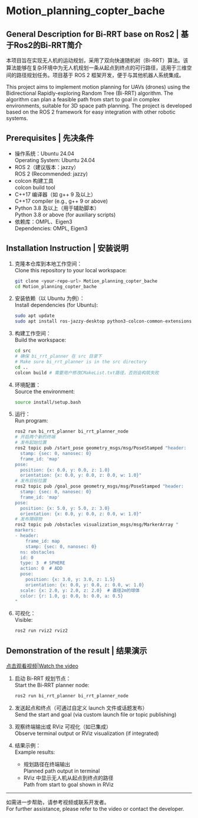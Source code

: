 # Motion_planning_copter_bache

## General Description for Bi-RRT base on Ros2 | 基于Ros2的Bi-RRT简介

本项目旨在实现无人机的运动规划，采用了双向快速随机树（Bi-RRT）算法。该算法能够在复杂环境中为无人机规划一条从起点到终点的可行路径，适用于三维空间的路径规划任务。项目基于 ROS 2 框架开发，便于与其他机器人系统集成。

This project aims to implement motion planning for UAVs (drones) using the Bidirectional Rapidly-exploring Random Tree (Bi-RRT) algorithm. The algorithm can plan a feasible path from start to goal in complex environments, suitable for 3D space path planning. The project is developed based on the ROS 2 framework for easy integration with other robotic systems.

## Prerequisites | 先决条件

- 操作系统：Ubuntu 24.04  
  Operating System: Ubuntu 24.04
- ROS 2（建议版本：jazzy）  
  ROS 2 (Recommended: jazzy)
- colcon 构建工具  
  colcon build tool
- C++17 编译器（如 g++ 9 及以上）  
  C++17 compiler (e.g., g++ 9 or above)
- Python 3.8 及以上（用于辅助脚本）  
  Python 3.8 or above (for auxiliary scripts)
- 依赖库：OMPL、Eigen3  
  Dependencies: OMPL, Eigen3

## Installation Instruction | 安装说明

1. 克隆本仓库到本地工作空间：  
   Clone this repository to your local workspace:

   ```bash
   git clone <your-repo-url> Motion_planning_copter_bache
   cd Motion_planning_copter_bache
   ```

2. 安装依赖（以 Ubuntu 为例）：  
   Install dependencies (for Ubuntu):

   ```bash
   sudo apt update
   sudo apt install ros-jazzy-desktop python3-colcon-common-extensions libeigen3-dev ros-jazzy-ompl
   ```

3. 构建工作空间：  
   Build the workspace:

   ```bash
   cd src
   # 确保 bi_rrt_planner 在 src 目录下
   # Make sure bi_rrt_planner is in the src directory
   cd ..
   colcon build # 需要用户修改CMakeList.txt路径，否则会构筑失败
   ```

4. 环境配置：  
   Source the environment:

   ```bash
   source install/setup.bash
   ```
  
5. 运行：\
    Run program:

    ```bash
    ros2 run bi_rrt_planner bi_rrt_planner_node
    # 开启两个新的终端
    # 发布起始位置
    ros2 topic pub /start_pose geometry_msgs/msg/PoseStamped "header:
      stamp: {sec: 0, nanosec: 0}
      frame_id: 'map'
    pose:
      position: {x: 0.0, y: 0.0, z: 1.0}
      orientation: {x: 0.0, y: 0.0, z: 0.0, w: 1.0}"
    # 发布目标位置
    ros2 topic pub /goal_pose geometry_msgs/msg/PoseStamped "header:
      stamp: {sec: 0, nanosec: 0}
      frame_id: 'map'
    pose:
      position: {x: 5.0, y: 5.0, z: 3.0}
      orientation: {x: 0.0, y: 0.0, z: 0.0, w: 1.0}"
    # 发布障碍物
    ros2 topic pub /obstacles visualization_msgs/msg/MarkerArray "
    markers:
    - header:
        frame_id: map
        stamp: {sec: 0, nanosec: 0}
      ns: obstacles
      id: 0
      type: 3  # SPHERE
      action: 0  # ADD
      pose:
        position: {x: 3.0, y: 3.0, z: 1.5}
        orientation: {x: 0.0, y: 0.0, z: 0.0, w: 1.0}
      scale: {x: 2.0, y: 2.0, z: 2.0}  # 直径2m的球体
      color: {r: 1.0, g: 0.0, b: 0.0, a: 0.5}
    "
    ```
6. 可视化：\
    Visible:

    ```bash
    ros2 run rviz2 rviz2
    ```

## Demonstration of the result | 结果演示

[点击观看视频|Watch the video](https://www.bilibili.com/video/BV1sbtqzKEor/?spm_id_from=333.1387.homepage.video_card.click&vd_source=1c137efa9119501a36d33da9b3ce3d32)

1. 启动 Bi-RRT 规划节点：  
   Start the Bi-RRT planner node:

   ```bash
   ros2 run bi_rrt_planner bi_rrt_planner_node
   ```

2. 发送起点和终点（可通过自定义 launch 文件或话题发布）  
   Send the start and goal (via custom launch file or topic publishing)

3. 观察终端输出或 RViz 可视化（如已集成）  
   Observe terminal output or RViz visualization (if integrated)

4. 结果示例：  
   Example results:
   - 规划路径在终端输出  
     Planned path output in terminal
   - RViz 中显示无人机从起点到终点的路径  
     Path from start to goal shown in RViz

---

如需进一步帮助，请参考视频或联系开发者。  
For further assistance, please refer to the video or contact the developer.
